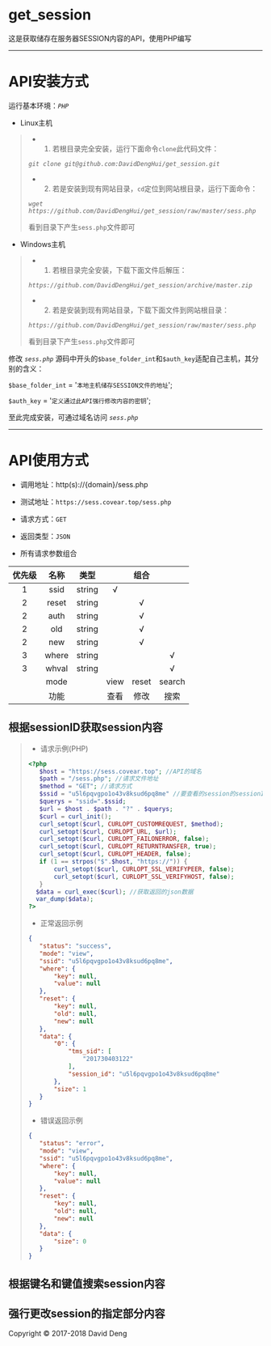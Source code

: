 # get_session

这是获取储存在服务器SESSION内容的API，使用PHP编写

-----

# API安装方式

运行基本环境：_`PHP`_

* Linux主机

> * 1) 若根目录完全安装，运行下面命令`clone`此代码文件：
>
> _`git clone git@github.com:DavidDengHui/get_session.git`_
>
> * 2) 若是安装到现有网站目录，`cd`定位到网站根目录，运行下面命令：
>
> _`wget https://github.com/DavidDengHui/get_session/raw/master/sess.php`_
>
>
> 看到目录下产生`sess.php`文件即可

* Windows主机

> * 1) 若根目录完全安装，下载下面文件后解压：
>
> _`https://github.com/DavidDengHui/get_session/archive/master.zip`_
>
> * 2) 若是安装到现有网站目录，下载下面文件到网站根目录：
>
> _`https://github.com/DavidDengHui/get_session/raw/master/sess.php`_
>
>
> 看到目录下产生`sess.php`文件即可

修改 _`sess.php`_ 源码中开头的`$base_folder_int`和`$auth_key`适配自己主机，其分别的含义：

`$base_folder_int` 	= '`本地主机储存SESSION文件的地址`';

`$auth_key`			= '`定义通过此API强行修改内容的密钥`';

至此完成安装，可通过域名访问 _`sess.php`_

-----

# API使用方式

* 调用地址：http(s)://{domain}/sess.php

* 测试地址：`https://sess.covear.top/sess.php`

* 请求方式：`GET`

* 返回类型：`JSON`

* 所有请求参数组合

|  优先级  |  名称  |  类型  ||         组合         ||
| :-----: | :----: | :---: | :----: | :----: | :----: |
|   1   | ssid   | string  |   √    |        |        |
|   2   | reset  | string  |        |   √    |        |
|   2   | auth   | string  |        |   √    |        |
|   2   | old    | string  |        |   √    |        |
|   2   | new    | string  |        |   √    |        |
|   3   | where  | string  |        |        |   √    |
|   3   | whval  | string  |        |        |   √    |
|| mode                   || view   | reset  | search |
|| 功能                   ||  查看   | 修改   | 搜索   |

## 根据sessionID获取session内容

> * 请求示例(PHP)
>
> ```PHP
> <?php
>    $host = "https://sess.covear.top"; //API的域名
>    $path = "/sess.php"; //请求文件地址
>    $method = "GET"; //请求方式
>    $ssid = "u5l6pqvgpo1o43v8ksud6pq8me" //要查看的session的sessionID
>    $querys = "ssid=".$ssid;
>    $url = $host . $path . "?" . $querys;
>    $curl = curl_init();
>    curl_setopt($curl, CURLOPT_CUSTOMREQUEST, $method);
>    curl_setopt($curl, CURLOPT_URL, $url);
>    curl_setopt($curl, CURLOPT_FAILONERROR, false);
>    curl_setopt($curl, CURLOPT_RETURNTRANSFER, true);
>    curl_setopt($curl, CURLOPT_HEADER, false);
>    if (1 == strpos("$".$host, "https://")) {
>        curl_setopt($curl, CURLOPT_SSL_VERIFYPEER, false);
>        curl_setopt($curl, CURLOPT_SSL_VERIFYHOST, false);
>    }
>	$data = curl_exec($curl); //获取返回的json数据
>	var_dump($data);
>?>
> ```
>
> * 正常返回示例
>
> ```json
>{
>    "status": "success",
>    "mode": "view",
>    "ssid": "u5l6pqvgpo1o43v8ksud6pq8me",
>    "where": {
>        "key": null,
>        "value": null
>    },
>    "reset": {
>        "key": null,
>        "old": null,
>        "new": null
>    },
>    "data": {
>        "0": {
>            "tms_sid": [
>                "201730403122"
>            ],
>            "session_id": "u5l6pqvgpo1o43v8ksud6pq8me"
>        },
>        "size": 1
>    }
>}
> ```
>
> * 错误返回示例
>
> ```json
>{
>    "status": "error",
>    "mode": "view",
>    "ssid": "u5l6pqvgpo1o43v8ksud6pq8me",
>    "where": {
>        "key": null,
>        "value": null
>    },
>    "reset": {
>        "key": null,
>        "old": null,
>        "new": null
>    },
>    "data": {
>        "size": 0
>    }
>}
> ```

## 根据键名和键值搜索session内容


## 强行更改session的指定部分内容


Copyright © 2017-2018 David Deng